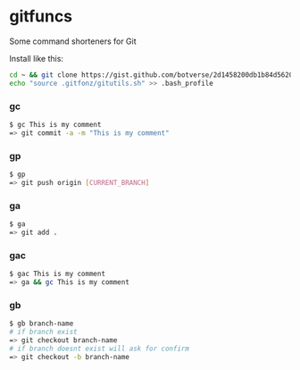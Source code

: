 gitfuncs
========

Some command shorteners for Git

Install like this:

```bash
cd ~ && git clone https://gist.github.com/botverse/2d1458200db1b84d5620 .gitfonz
echo "source .gitfonz/gitutils.sh" >> .bash_profile
```

### gc

```bash
$ gc This is my comment 
=> git commit -a -m "This is my comment"
```

### gp

```bash
$ gp
=> git push origin [CURRENT_BRANCH]
```

### ga 

```bash
$ ga
=> git add . 
```

### gac

```bash
$ gac This is my comment
=> ga && gc This is my comment
```

### gb

```bash
$ gb branch-name
# if branch exist
=> git checkout branch-name
# if branch doesnt exist will ask for confirm
=> git checkout -b branch-name
```
